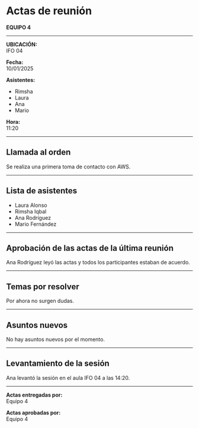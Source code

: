 # Actas de reunión

**EQUIPO 4**

---

**UBICACIÓN:**  
IFO 04

**Fecha:**  
10/01/2025

**Asistentes:**  
- Rimsha  
- Laura  
- Ana  
- Mario  

**Hora:**  
11:20

---

## Llamada al orden

Se realiza una primera toma de contacto con AWS.

---

## Lista de asistentes

- Laura Alonso  
- Rimsha Iqbal  
- Ana Rodríguez  
- Mario Fernández

---

## Aprobación de las actas de la última reunión

Ana Rodríguez leyó las actas y todos los participantes estaban de acuerdo.

---

## Temas por resolver

Por ahora no surgen dudas.

---

## Asuntos nuevos

No hay asuntos nuevos por el momento.

---

## Levantamiento de la sesión

Ana levantó la sesión en el aula IFO 04 a las 14:20.

---

**Actas entregadas por:**  
Equipo 4

**Actas aprobadas por:**  
Equipo 4
